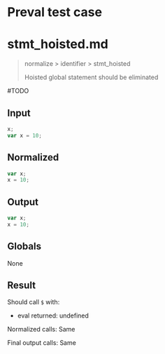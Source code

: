 # Preval test case

# stmt_hoisted.md

> normalize > identifier > stmt_hoisted
>
> Hoisted global statement should be eliminated

#TODO

## Input

`````js filename=intro
x;
var x = 10;
`````

## Normalized

`````js filename=intro
var x;
x = 10;
`````

## Output

`````js filename=intro
var x;
x = 10;
`````

## Globals

None

## Result

Should call `$` with:
 - eval returned: undefined

Normalized calls: Same

Final output calls: Same
